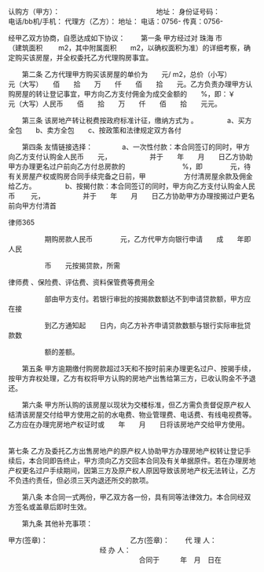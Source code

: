 
 


认购方（甲方）：　　　　　　　　　　　　　　地址：
身份证号码：　　　　　　　　　　　　　　　　电话/bb机/手机：
代理方（乙方）：
地址：
电话：0756-             传真：0756-



经甲乙双方协商，自愿达成如下协议：
　　第一条 甲方经过对
珠海
市　　　　　　　　　　　　（建筑面积　　 m2，其中附属面积　　m2，以确权面积为准）的详细考察，确定购买该房屋，并全权委托乙方代理购房事宜。


　　第二条 乙方代理甲方购买该房屋的单价为　　元/ m2，总价（小写）　　　 元（大写）　　佰　　拾　　万　　仟　　佰　　拾　　元。乙方负责办理甲方认购房屋的转让登记事宜，甲方向乙方支付佣金为成交金额的　　%，即：￥　　　元（大写）人民币　　佰　　拾　　万　　仟　　佰　　拾　　元元。


　　第三条 该房地产转让税费按政府标准计征，缴纳方式为 。
　　　　a、买方全包　　b、卖方全包　　c、按政策和法律规定双方各付


　　第四条 友情链接选择：
　　　　a、一次性付款：本合同签订的同时，甲方向乙方支付认购金人民币　　元，
　　　　　 并于　　年　　月　　日乙方协助甲方办理更名过户前向乙方付总房款的 
　　　　　　　　%，即　　　　元，待有关房屋产权或购房合同手续完备之日前，甲
　　　　　 方付清房屋余款及佣金给乙方。
　　　　b、按揭付款：本合同签订的同时，甲方向乙方支付认购金人民币　　 元，
　　　　　 并于　　年　　月　　日乙方协助甲方办理按揭过户更名前向甲方付清首




 
律师365






　　　　　 期购房款人民币　　　　元，乙方代甲方向银行申请　　成　　年即人民

　　　　　 币　　元按揭贷款，所需

律师费
、保险费、评估费、资料保管费等费用全

　　　　　 部由甲方支付。若银行审批的按揭款数额达不到申请贷款额，甲方应在接

　　　　　 到乙方通知起　　日内，向乙方补齐申请贷款数额与银行实际审批贷款数

　　　　　 额的差额。




　　第五条 甲方逾期缴付购房款超过3天和不按时前来办理更名过户、按揭手续，按甲方弃权处理，乙方有权将甲方认购的房地产出售给第三方，已收认购金不予退还。


　　第六条 甲方所认购的该房屋以现状为交楼标准，但乙方需负责督促原产权人结清该房屋交付给甲方使用之前的水电费、物业管理费、电话费、有线电视费等。乙方应在办理完房地产权证时或　　年　　月　　日将该房地产交给甲方使用。
　


第七条 乙方及委托乙方出售房地产的原产权人协助甲方办理房地产权转让登记手续后，本合同即告终止，甲方须向乙方交回本合同及有关单据原件。若在办理房地产权更名过户手续期间，因第三方及原产权人原因导致该房地产权无法转让，乙方不负违约责任，但必须三天内退还所交的款项。


　　第八条 本合同一式两份，甲乙双方各一份，具有同等法律效力。本合同经双方签名或盖章后即时生效。


　　第九条 其他补充事项：
   
  甲方(签章)：　　　　　　　　　　　　乙方(签章)：
　　代 理 人： 　　　　　　　　　　　　　 经 办 人：
　　　　　　　　　　　　　　　　　　　合同于　　　年　月　日在
 


 

 
 
 
 
 
  


  
 

  


  


  
 
 
 
 


